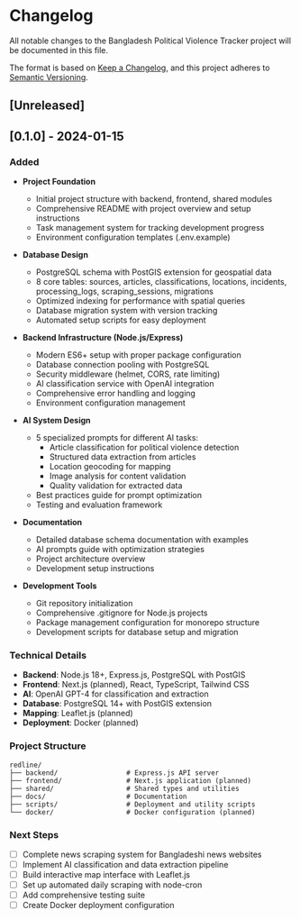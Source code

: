 # Changelog

All notable changes to the Bangladesh Political Violence Tracker project will be documented in this file.

The format is based on [Keep a Changelog](https://keepachangelog.com/en/1.0.0/),
and this project adheres to [Semantic Versioning](https://semver.org/spec/v2.0.0.html).

## [Unreleased]

## [0.1.0] - 2024-01-15

### Added

-   **Project Foundation**

    -   Initial project structure with backend, frontend, shared modules
    -   Comprehensive README with project overview and setup instructions
    -   Task management system for tracking development progress
    -   Environment configuration templates (.env.example)

-   **Database Design**

    -   PostgreSQL schema with PostGIS extension for geospatial data
    -   8 core tables: sources, articles, classifications, locations, incidents, processing_logs, scraping_sessions, migrations
    -   Optimized indexing for performance with spatial queries
    -   Database migration system with version tracking
    -   Automated setup scripts for easy deployment

-   **Backend Infrastructure (Node.js/Express)**

    -   Modern ES6+ setup with proper package configuration
    -   Database connection pooling with PostgreSQL
    -   Security middleware (helmet, CORS, rate limiting)
    -   AI classification service with OpenAI integration
    -   Comprehensive error handling and logging
    -   Environment configuration management

-   **AI System Design**

    -   5 specialized prompts for different AI tasks:
        -   Article classification for political violence detection
        -   Structured data extraction from articles
        -   Location geocoding for mapping
        -   Image analysis for content validation
        -   Quality validation for extracted data
    -   Best practices guide for prompt optimization
    -   Testing and evaluation framework

-   **Documentation**

    -   Detailed database schema documentation with examples
    -   AI prompts guide with optimization strategies
    -   Project architecture overview
    -   Development setup instructions

-   **Development Tools**
    -   Git repository initialization
    -   Comprehensive .gitignore for Node.js projects
    -   Package management configuration for monorepo structure
    -   Development scripts for database setup and migration

### Technical Details

-   **Backend**: Node.js 18+, Express.js, PostgreSQL with PostGIS
-   **Frontend**: Next.js (planned), React, TypeScript, Tailwind CSS
-   **AI**: OpenAI GPT-4 for classification and extraction
-   **Database**: PostgreSQL 14+ with PostGIS extension
-   **Mapping**: Leaflet.js (planned)
-   **Deployment**: Docker (planned)

### Project Structure

```
redline/
├── backend/                 # Express.js API server
├── frontend/                # Next.js application (planned)
├── shared/                  # Shared types and utilities
├── docs/                    # Documentation
├── scripts/                 # Deployment and utility scripts
└── docker/                  # Docker configuration (planned)
```

### Next Steps

-   [ ] Complete news scraping system for Bangladeshi news websites
-   [ ] Implement AI classification and data extraction pipeline
-   [ ] Build interactive map interface with Leaflet.js
-   [ ] Set up automated daily scraping with node-cron
-   [ ] Add comprehensive testing suite
-   [ ] Create Docker deployment configuration
